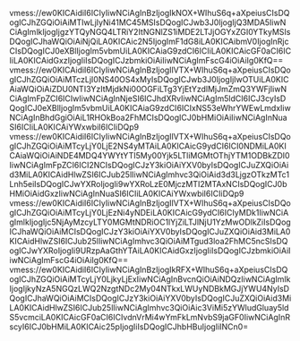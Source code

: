 vmess://ew0KICAidiI6ICIyIiwNCiAgInBzIjogIkNOX+WIhuS6q+aXpeiusCIsDQogICJhZGQiOiAiMTIwLjIyNi41MC45MSIsDQogICJwb3J0IjogIjQ3MDA5IiwNCiAgImlkIjogIjgzYTQyNGQ4LTRiY2ItNGNlZS1iMDE2LTJjOGYxZGI0YTkyMSIsDQogICJhaWQiOiAiNjQiLA0KICAic2N5IjogImF1dG8iLA0KICAibmV0IjogInRjcCIsDQogICJ0eXBlIjogIm5vbmUiLA0KICAiaG9zdCI6ICIiLA0KICAicGF0aCI6ICIiLA0KICAidGxzIjogIiIsDQogICJzbmkiOiAiIiwNCiAgImFscG4iOiAiIg0KfQ==
vmess://ew0KICAidiI6ICIyIiwNCiAgInBzIjogIlVTX+WIhuS6q+aXpeiusCIsDQogICJhZGQiOiAiMTczLjI0NS40OS4xMyIsDQogICJwb3J0IjogIjIwOTUiLA0KICAiaWQiOiAiZDU0NTI3YzItMjdkNi00OGFiLTg3YjEtYzdlMjJmZmQ3YWFjIiwNCiAgImFpZCI6ICIwIiwNCiAgInNjeSI6ICJhdXRvIiwNCiAgIm5ldCI6ICJ3cyIsDQogICJ0eXBlIjogIm5vbmUiLA0KICAiaG9zdCI6ICIxNS53eWhrYWEwLmdxIiwNCiAgInBhdGgiOiAiL1RHOkBoa2FhMCIsDQogICJ0bHMiOiAiIiwNCiAgInNuaSI6ICIiLA0KICAiYWxwbiI6ICIiDQp9
vmess://ew0KICAidiI6ICIyIiwNCiAgInBzIjogIlVTX+WIhuS6q+aXpeiusCIsDQogICJhZGQiOiAiMTcyLjY0LjE2NS4yMTAiLA0KICAicG9ydCI6ICI0NDMiLA0KICAiaWQiOiAiNDE4MDQ4YWYtYTI5My00Yjk5LTliMGMtOThjYTM1ODBkZDI0IiwNCiAgImFpZCI6ICI2NCIsDQogICJzY3kiOiAiYXV0byIsDQogICJuZXQiOiAid3MiLA0KICAidHlwZSI6ICJub25lIiwNCiAgImhvc3QiOiAid3d3LjgzOTkzMTc1Lnh5eiIsDQogICJwYXRoIjogIi9wYXRoLzE0MjczMTI2MTAxNCIsDQogICJ0bHMiOiAidGxzIiwNCiAgInNuaSI6ICIiLA0KICAiYWxwbiI6ICIiDQp9
vmess://ew0KICAidiI6ICIyIiwNCiAgInBzIjogIlVTX+WIhuS6q+aXpeiusCIsDQogICJhZGQiOiAiMTcyLjY0LjEzNi4yNDEiLA0KICAicG9ydCI6ICIyMDk1IiwNCiAgImlkIjogIjc5NjAyMzcyLTY0MGMtNDRiOC1lYjZiLTJlNjU1YzMwODlkZiIsDQogICJhaWQiOiAiMCIsDQogICJzY3kiOiAiYXV0byIsDQogICJuZXQiOiAid3MiLA0KICAidHlwZSI6ICJub25lIiwNCiAgImhvc3QiOiAiMTgud3loa2FhMC5ncSIsDQogICJwYXRoIjogIi9URzpAaGthYTAiLA0KICAidGxzIjogIiIsDQogICJzbmkiOiAiIiwNCiAgImFscG4iOiAiIg0KfQ==
vmess://ew0KICAidiI6ICIyIiwNCiAgInBzIjogIkRFX+WIhuS6q+aXpeiusCIsDQogICJhZGQiOiAiMTcyLjY0LjkyLjExIiwNCiAgInBvcnQiOiAiNDQzIiwNCiAgImlkIjogIjkyNzA5NGQzLWQ2NzgtNDc2My04NTkxLWUyNDBkMGJjYWU4NyIsDQogICJhaWQiOiAiMCIsDQogICJzY3kiOiAiYXV0byIsDQogICJuZXQiOiAid3MiLA0KICAidHlwZSI6ICJub25lIiwNCiAgImhvc3QiOiAic3ViMi5zYWludGluay5ldS5vcmciLA0KICAicGF0aCI6ICIvdnVrMi4wYmFkLmNvbS9jaGF0IiwNCiAgInRscyI6ICJ0bHMiLA0KICAic25pIjogIiIsDQogICJhbHBuIjogIiINCn0=
